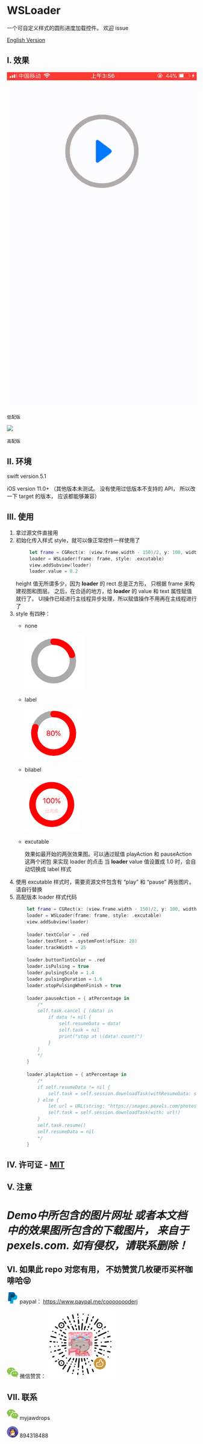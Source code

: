 # WSLoader
一个可自定义样式的圆形进度加载控件。 欢迎 issue

[English Version](https://github.com/CoooooooderJ/WSLoader/blob/master/EN_README.md)



## I. 效果

![](https://github.com/CoooooooderJ/WSLoader/blob/master/resource4readme/1569441940366065.gif)

```低配版```


![](https://github.com/CoooooooderJ/WSLoader/blob/master/resource4readme/1569441940198703.gif)

```高配版```





## II. 环境
swift version 5.1

iOS version 11.0+ （其他版本未测试。 没有使用过低版本不支持的 API， 所以改一下 target 的版本， 应该都能够兼容）




## III. 使用
1. 拿过源文件直接用
2. 初始化传入样式 style，就可以像正常控件一样使用了
   ```swift
        let frame = CGRect(x: (view.frame.width - 150)/2, y: 100, width: 150, height: 150)
        loader = WSLoader(frame: frame, style: .excutable)
        view.addSubview(loader)
        loader.value = 0.2
   ```
   height 值无所谓多少，因为 **loader** 的 rect 总是正方形， 只根据 frame 来构建视图和图层。
   之后，在合适的地方，给 **loader** 的 value 和 text 属性赋值就行了。 UI操作已经进行主线程异步处理，所以赋值操作不用再在主线程进行了
3. style 有四种：
    * none
  
        ![](https://github.com/CoooooooderJ/WSLoader/blob/master/resource4readme/41569444870_.pic.jpg)
    * label

        ![](https://github.com/CoooooooderJ/WSLoader/blob/master/resource4readme/51569445260_.pic.jpg)
    * bilabel

        ![](https://github.com/CoooooooderJ/WSLoader/blob/master/resource4readme/61569445379_.pic.jpg)
    * excutable

        效果如最开始的两张效果图。可以通过赋值 playAction 和 pauseAction 这两个闭包 来实现 loader 的点击
        当 **loader** value 值设置成 1.0 时，会自动切换成 label 样式
4. 使用 excutable 样式时，需要资源文件包含有 “play” 和 “pause” 两张图片。 请自行替换
5. 高配版本 loader 样式代码
    ```swift
        let frame = CGRect(x: (view.frame.width - 150)/2, y: 100, width: 150, height: 150)
        loader = WSLoader(frame: frame, style: .excutable)
        view.addSubview(loader)
        
        loader.textColor = .red
        loader.textFont = .systemFont(ofSize: 28)
        loader.trackWidth = 25

        loader.buttonTintColor = .red
        loader.isPulsing = true
        loader.pulsingScale = 1.4
        loader.pulsingDuration = 1.6
        loader.stopPulsingWhenFinish = true
        
        loader.pauseAction = { atPercentage in
            /*
            self.task.cancel { (data) in
                if data != nil {
                    self.resumeData = data!
                    self.task = nil
                    print("stop at \(data!.count)")
                }
            }
            */
        }
        
        loader.playAction = { atPercentage in
            /*
            if self.resumeData != nil {
                self.task = self.session.downloadTask(withResumeData: self.resumeData!)
            } else {
                let url = URL(string: "https://images.pexels.com/photos/2939337/pexels-photo-2939337.jpeg")
                self.task = self.session.downloadTask(with: url!)
            }
            self.task.resume()
            self.resumeData = nil
            */
        }
    ```


## IV. 许可证 - [MIT](LICENSE.md)


## V. 注意
# *Demo中所包含的图片网址 或者本文档中的效果图所包含的下载图片， 来自于 pexels.com. 如有侵权，请联系删除！*




## VI. 如果此 repo 对您有用， 不妨赞赏几枚硬币买杯咖啡哈😝
<img src="https://github.com/CoooooooderJ/WSLoader/blob/master/resource4readme/paypal.png" width=30 height=30> paypal： https://www.paypal.me/coooooooderj

<img src="https://github.com/CoooooooderJ/WSLoader/blob/master/resource4readme/wechat.png" width=30 height=30> 微信赞赏： <img src="https://github.com/CoooooooderJ/WSLoader/blob/master/resource4readme/coffee.jpg" width=180 height=180>






## VII. 联系
<img src="resource4readme/wechat.png" width=30 height=30> myjawdrops

<img src="https://github.com/CoooooooderJ/WSLoader/blob/master/resource4readme/tencent.png" width=30 height=30> 894318488



